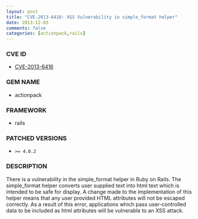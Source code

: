 ```yaml
---
layout: post
title: "CVE-2013-6416: XSS Vulnerability in simple_format helper"
date: 2013-12-03
comments: false
categories: [actionpack,rails]
---
```



### CVE ID

* [CVE-2013-6416](https://groups.google.com/forum/#!topic/ruby-security-ann/5ZI1-H5OoIM)




### GEM NAME

* actionpack

### FRAMEWORK

* rails


### PATCHED VERSIONS


* `>= 4.0.2`


### DESCRIPTION

There is a vulnerability in the simple_format helper in Ruby on Rails.
The simple_format helper converts user supplied text into html text 
which is intended to be safe for display. A change made to the 
implementation of this helper means that any user provided HTML 
attributes will not be escaped correctly. As a result of this error, 
applications which pass user-controlled data to be included as html 
attributes will be vulnerable to an XSS attack.

